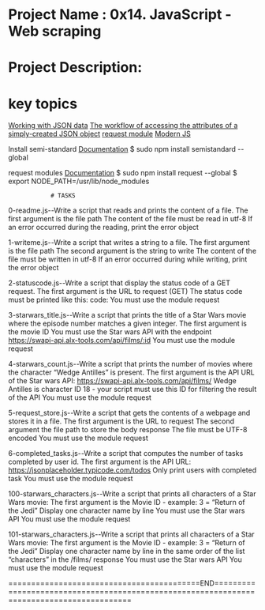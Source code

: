 # Project Name : 0x14. JavaScript - Web scraping

# Project Description:
   #  key topics
[Working with JSON data](https://developer.mozilla.org/en-US/docs/Learn/JavaScript/Objects/JSON)
[The workflow of accessing the attributes of a simply-created JSON object](https://medium.com/@vietkieutie/the-workflow-of-accessing-the-attributes-of-a-simply-created-json-object-82a5b33e2319)
[request module](https://github.com/request/request)
[Modern JS](https://github.com/mbeaudru/modern-js-cheatsheet)

Install semi-standard
[Documentation](https://github.com/request/request)
$ sudo npm install semistandard --global

request modules
    [Documentation](https://github.com/request/request)
    $ sudo npm install request --global
    $ export NODE_PATH=/usr/lib/node_modules

                # TASKS

0-readme.js--Write a script that reads and prints the content of a file.
    The first argument is the file path
    The content of the file must be read in utf-8
    If an error occurred during the reading, print the error object

1-writeme.js--Write a script that writes a string to a file.
    The first argument is the file path
    The second argument is the string to write
    The content of the file must be written in utf-8
    If an error occurred during while writing, print the error object

2-statuscode.js--Write a script that display the status code of a GET request.
    The first argument is the URL to request (GET)
    The status code must be printed like this: code: <status code>
    You must use the module request

3-starwars_title.js--Write a script that prints the title of a Star Wars movie where the episode number matches a given integer.
    The first argument is the movie ID
    You must use the Star wars API with the endpoint https://swapi-api.alx-tools.com/api/films/:id
    You must use the module request

4-starwars_count.js--Write a script that prints the number of movies where the character “Wedge Antilles” is present.
    The first argument is the API URL of the Star wars API: https://swapi-api.alx-tools.com/api/films/
    Wedge Antilles is character ID 18 - your script must use this ID for filtering the result of the API
    You must use the module request

5-request_store.js--Write a script that gets the contents of a webpage and stores it in a file.
    The first argument is the URL to request
    The second argument the file path to store the body response
    The file must be UTF-8 encoded
    You must use the module request

6-completed_tasks.js--Write a script that computes the number of tasks completed by user id.
    The first argument is the API URL: https://jsonplaceholder.typicode.com/todos
    Only print users with completed task
    You must use the module request

100-starwars_characters.js--Write a script that prints all characters of a Star Wars movie:
    The first argument is the Movie ID - example: 3 = “Return of the Jedi”
    Display one character name by line
    You must use the Star wars API
    You must use the module request

101-starwars_characters.js--Write a script that prints all characters of a Star Wars movie:
    The first argument is the Movie ID - example: 3 = “Return of the Jedi”
    Display one character name by line in the same order of the list “characters” in the /films/ response
    You must use the Star wars API
    You must use the module request

==========================================END==========================================================================================
